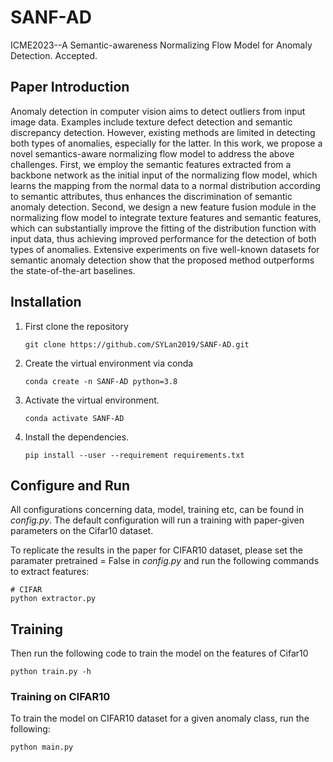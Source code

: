 # SANF-AD
ICME2023--A Semantic-awareness Normalizing Flow Model for Anomaly Detection. 
Accepted.


## Paper Introduction
Anomaly detection in computer vision aims to detect outliers from input image data. Examples include texture defect detection and semantic discrepancy detection. However, existing methods are limited in detecting both types of anomalies, especially for the latter. In this work, we propose a novel semantics-aware normalizing flow model to address the above challenges. First, we employ the semantic features extracted from a backbone network as the initial input of the normalizing flow model, which learns the mapping from the normal data to a normal distribution according to semantic attributes, thus enhances the discrimination of semantic anomaly detection. Second, we design a new feature fusion module in the normalizing flow model to integrate texture features and semantic features, which can substantially improve the fitting of the distribution function with input data, thus achieving improved performance for the detection of both types of anomalies. Extensive experiments on five well-known datasets for semantic anomaly detection show that the proposed method outperforms the state-of-the-art baselines.


## Installation

1. First clone the repository
   ```
   git clone https://github.com/SYLan2019/SANF-AD.git
   ```
2. Create the virtual environment via conda
    ```
    conda create -n SANF-AD python=3.8
    ```
3. Activate the virtual environment.
    ```
    conda activate SANF-AD
    ```
4. Install the dependencies.
   ```
   pip install --user --requirement requirements.txt
   ```
   
## Configure and Run
All configurations concerning data, model, training etc, can be found in _config.py_. The default configuration will run a training with paper-given parameters on the Cifar10 dataset.

To replicate the results in the paper for CIFAR10  dataset, please set the paramater pretrained = False in _config.py_ and run the following commands to extract features:

``` shell
# CIFAR
python extractor.py
```

## Training
Then run the following code to train the model on the features of Cifar10
```
python train.py -h
```

### Training on CIFAR10
To train the model on CIFAR10 dataset for a given anomaly class, run the following:
``` 
python main.py 
```


